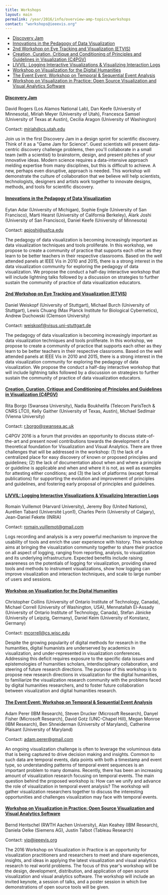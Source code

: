```yaml
---
title: Workshops
layout: main
permalink: /year/2016/info/overview-amp-topics/workshops
contact: "workshops@ieeevis.org"
---
```


* [Discovery Jam](#discoveryjam)
* [Innovations in the Pedagogy of Data Visualization](#pedagogy)
* [2nd Workshop on Eye Tracking and Visualization (ETVIS)](#etvis)
* [Creation, Curation, Critique and Conditioning of Principles and Guidelines in Visualization (C4PGV)](#c4pgv)
* [LIVVIL: Logging Interactive Visualizations & Visualizing Interaction Logs](#livvil)
* [Workshop on Visualization for the Digital Humanities](#vis4dh)
* [The Event Event: Workshop on Temporal & Sequential Event Analysis](#eventevent)
* [Workshop on Visualization in Practice: Open Source Visualization and Visual Analytics Software](#vip)

#### <a name="discoveryjam"></a>[Discovery Jam](http://www.discoveryjam.com)

David Rogers (Los Alamos National Lab), Dan Keefe (University of Minnesota), Miriah Meyer (University of Utah), Francesca Samsel (University of Texas at Austin), Cecilia Aragon (University of Washington)

Contact: miriah@cs.utah.edu

Join us in the first Discovery Jam in a design sprint for scientific discovery. Think of it as a "Game Jam for Science". Guest scientists will present data-centric discovery challenge problems, then you'll collaborate in a small team (with a scientist) to brainstorm, design, and present pitches of your innovative ideas. Modern science requires a data-intensive approach melding expertise from many disciplines, but this is difficult to achieve. A new, perhaps even disruptive, approach is needed. This workshop will demonstrate the culture of collaboration that we believe will help scientists, technologists, designers and artists work together to innovate designs, methods, and tools for scientific discovery.

#### <a name="pedagogy"></a>[Innovations in the Pedagogy of Data Visualization](http://vgl.cs.usfca.edu/pdvw/2016/)

Eytan Adar (University of Michigan), Sophie Engle (University of San Francisco), Marti Hearst (University of California Berkeley), Alark Joshi (University of San Francisco), Daniel Keefe (University of Minnesota)

Contact: apjoshi@usfca.edu

The pedagogy of data visualization is becoming increasingly important as data visualization techniques and tools proliferate. In this workshop, we propose to create a community of practice that supports each other as they learn to be better teachers in their respective classrooms. Based on the well attended panels at IEEE Vis in 2010 and 2015, there is a strong interest in the data visualization community for exploring the pedagogy of data visualization. We propose the conduct a half-day interactive workshop that will include lightning talks followed by a discussion on strategies to further sustain the community of practice of data visualization educators.

#### <a name="etvis"></a>[2nd Workshop on Eye Tracking and Visualization (ETVIS)](http://www.vis.uni-stuttgart.de/etvis/)

Daniel Weiskopf (University of Stuttgart), Michael Burch (University of Stuttgart), Lewis Chuang (Max Planck Institute for Biological Cybernetics), Andrew Duchowski (Clemson University)

Contact: weiskopf@visus.uni-stuttgart.de

The pedagogy of data visualization is becoming increasingly important as data visualization techniques and tools proliferate. In this workshop, we propose to create a community of practice that supports each other as they learn to be better teachers in their respective classrooms. Based on the well attended panels at IEEE Vis in 2010 and 2015, there is a strong interest in the data visualization community for exploring the pedagogy of data visualization. We propose the conduct a half-day interactive workshop that will include lightning talks followed by a discussion on strategies to further sustain the community of practice of data visualization educators.

#### <a name="c4pgv"></a>[Creation, Curation, Critique and Conditioning of Principles and Guidelines in Visualization (C4PGV)](http://c4pgv.swansea.ac.uk/)

Rita Borgo (Swansea University), Nadia Boukhelifa (Telecom ParisTech & CNRS LTCI), Kelly Gaither (University of Texas, Austin), Michael Sedlmair (Vienna University)

Contact: r.borgo@swansea.ac.uk

C4PGV 2016 is a forum that provides an opportunity to discuss state-of-the-art and present novel contributions towards the development of a theoretical foundation for Visualization and Visual Analytics. There are three challenges that will be addressed in the workshop: (1) the lack of a centralized place for easy discovery of known or proposed principles and guidelines; (2) the lack of documentation about when and where a principle or guideline is applicable and when and where it is not, as well as examples for attesting either conditions; and (3) the lack of platforms (except formal publications) for supporting the evolution and improvement of principles and guidelines, and fostering early proposal of principles and guidelines.

#### <a name="livvil"></a>[LIVVIL: Logging Interactive Visualizations & Visualizing Interaction Logs](http://livvil.github.io/workshop/)

Romain Vuillemot (Harvard University), Jeremy Boy (United Nations), Aurélien Tabard (Université Lyon1), Charles Perin (University of Calgary), Jean-Daniel Fekete (INRIA)

Contact: romain.vuillemot@gmail.com

Logs recording and analysis is a very powerful mechanism to improve the usability of tools and enrich the user experience with history. This workshop aims at bringing the visualization community together to share their practice on all aspect of logging, ranging from reporting, analysis, to visualization and its underlying infrastructure. Expected benefits include raising awareness on the potentials of logging for visualization, providing shared tools and methods to instrument visualizations, show how logging can improve visualization and interaction techniques, and scale to large number of users and sessions.

#### <a name="vis4dh"></a>[Workshop on Visualization for the Digital Humanities](http://vis4dh.com)

Christopher Collins (University of Ontario Institute of Technology, Canada), Michael Correll (University of Washington, USA), Mennatallah El-Assady (University of Ontario Institute of Technology, Canada), Stefan Jänicke (University of Leipzig, Germany), Daniel Keim (University of Konstanz, Germany)

Contact: mcorrell@cs.wisc.edu

Despite the growing popularity of digital methods for research in the humanities, digital humanists are underserved by academics in visualization, and under-represented in visualization conferences. Addressing this deficit requires exposure to the specific data issues and epistemologies of humanities scholars, interdisciplinary collaboration, and steering of future research directions. The purpose of this workshop is to propose new research directions in visualization for the digital humanities, to familiarize the visualization research community with the problems faced by digital humanities researchers, and to foster future collaboration between visualization and digital humanities research.

#### <a name="eventevent"></a>[The Event Event: Workshop on Temporal & Sequential Event Analysis](http://eventevent.github.io/)

Adam Perer (IBM Research), Steven Drucker (Microsoft Research), Danyel Fisher (Microsoft Research), David Gotz (UNC-Chapel Hill), Megan Monroe (IBM Research), Ben Shneiderman (University of Maryland), Catherine Plaisant (University of Maryland)

Contact: adam.perer@gmail.com

An ongoing visualization challenge is often to leverage the voluminous data that is being captured to drive decision making and insights. Common to such data are temporal events, data points with both a timestamp and event type, so understanding patterns of temporal event sequences is an important problem to many domains.  Recently, there has been an increasing amount of visualization research focusing on temporal events.  The main question behind the proposed workshop is: How can we unify and advance the role of visualization in temporal event analysis? The workshop will gather visualization researchers together to discuss the interesting opportunities and challenges visualization may face with temporal events.

#### <a name="vip"></a>[Workshop on Visualization in Practice: Open Source Visualization and Visual Analytics Software](http://visinpractice.org/)

Bernd Hentschel (RWTH Aachen University), Alan Keahey (IBM Research), Daniela Oelke (Siemens AG), Justin Talbot (Tableau Research)

Contact: vip@ieeevis.org

The 2016 Workshop on Visualization in Practice is an opportunity for visualization practitioners and researchers to meet and share experiences, insights, and ideas in applying the latest visualization and visual analytics research to real world problems. The focus of this year's workshop will be the design, development, distribution, and application of open source visualization and visual analytics software. The workshop will include an invited keynote, a session of talks, and a poster session in which live demonstrations of open source tools will be given.


